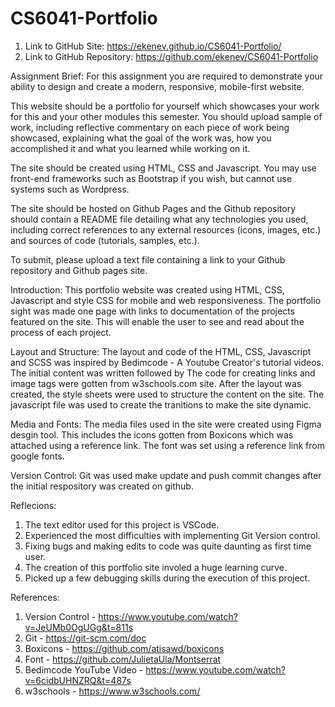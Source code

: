 # CS6041-Portfolio
1. Link to GitHub Site: https://ekenev.github.io/CS6041-Portfolio/
2. Link to GitHub Repository: https://github.com/ekenev/CS6041-Portfolio

Assignment Brief:
For this assignment you are required to demonstrate your ability to design and create a modern, responsive, mobile-first website.

This website should be a portfolio for yourself which showcases your work for this and your other modules this semester. You should upload sample of work, including reflective commentary on each piece of work being showcased, explaining what the goal of the work was, how you accomplished it and what you learned while working on it.

The site should be created using HTML, CSS and Javascript. You may use front-end frameworks such as Bootstrap if you wish, but cannot use systems such as Wordpress.

The site should be hosted on Github Pages and the Github repository should contain a README file detailing what any technologies you used, including correct references to any external resources (icons, images, etc.) and sources of code (tutorials, samples, etc.).

To submit, please upload a text file containing a link to your Github repository and Github pages site.

Introduction:
This portfolio website was created using HTML, CSS, Javascript and style CSS for mobile and web responsiveness.
The portfolio sight was made one page with links to documentation of the projects featured on the site. This will enable the user to see and read about the process of each project. 

Layout and Structure:
The layout and code of the HTML, CSS, Javascript and SCSS was inspired by Bedimcode - A Youtube Creator's tutorial videos. The initial content was written followed by The code for creating links and image tags were gotten from w3schools.com site. After the layout was created, the style sheets were used to structure the content on the site. The javascript file was used to create the tranitions to make the site dynamic.  

Media and Fonts:
The media files used in the site were created using Figma desgin tool. This includes the icons gotten from Boxicons which was attached using a reference link. The font was set using a reference link from google fonts. 

Version Control: 
Git was used make update and push commit changes after the initial respository was created on github. 

Reflecions:
1. The text editor used for this project is VSCode.
2. Experienced the most difficulties with implementing Git Version control. 
3. Fixing bugs and making edits to code was quite daunting as first time user.
4. The creation of this portfolio site involed a huge learning curve. 
5. Picked up a few debugging skills during the execution of this project. 

References: 
1. Version Control - https://www.youtube.com/watch?v=JeUMb0OgUGg&t=811s 
2. Git - https://git-scm.com/doc 
3. Boxicons - https://github.com/atisawd/boxicons
4. Font - https://github.com/JulietaUla/Montserrat 
5. Bedimcode YouTube Video - https://www.youtube.com/watch?v=6cidbUHNZRQ&t=487s 
6. w3schools - https://www.w3schools.com/ 